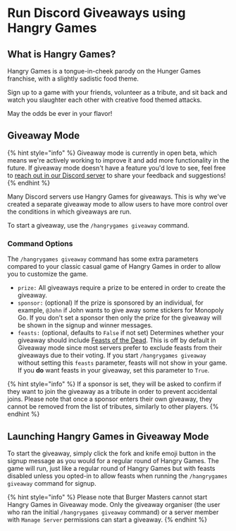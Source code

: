 # Run Discord Giveaways using Hangry Games

## What is Hangry Games?

Hangry Games is a tongue-in-cheek parody on the Hunger Games franchise, with a slightly sadistic food theme.

Sign up to a game with your friends, volunteer as a tribute, and sit back and watch you slaughter each other with creative food themed attacks.

May the odds be ever in your flavor!

## Giveaway Mode

{% hint style="info" %}
Giveaway mode is currently in open beta, which means we're actively working to improve it and add more functionality in the future. If giveaway mode doesn't have a feature you'd love to see, feel free to [reach out in our Discord server](https://pixx.ie/invite?ref=docs_hg_giveaways) to share your feedback and suggestions!
{% endhint %}

Many Discord servers use Hangry Games for giveaways. This is why we've created a separate giveaway mode to allow users to have more control over the conditions in which giveaways are run.

To start a giveaway, use the `/hangrygames giveaway` command.

### Command Options

The `/hangrygames giveaway` command has some extra parameters compared to your classic casual game of Hangry Games in order to allow you to customize the game.

- `prize:` All giveaways require a prize to be entered in order to create the giveaway.
- `sponsor:` (optional) If the prize is sponsored by an individual, for example, `@John` if John wants to give away some stickers for Monopoly Go. If you don't set a sponsor then only the prize for the giveaway will be shown in the signup and winner messages.
- `feasts:` (optional, defaults to `False` if not set) Determines whether your giveaway should include [Feasts of the Dead](./in-game-events.md#feasts-of-the-dead). This is off by default in Giveaway mode since most servers prefer to exclude feasts from their giveaways due to their voting. If you start `/hangrygames giveaway` without setting this `feasts` parameter, feasts will not show in your game. If you **do** want feasts in your giveaway, set this parameter to `True`.

{% hint style="info" %}
If a sponsor is set, they will be asked to confirm if they want to join the giveaway as a tribute in order to prevent accidental joins. Please note that once a sponsor enters their own giveaway, they cannot be removed from the list of tributes, similarly to other players.
{% endhint %}

## Launching Hangry Games in Giveaway Mode

To start the giveaway, simply click the fork and knife emoji button in the signup message as you would for a regular round of Hangry Games. The game will run, just like a regular round of Hangry Games but with feasts disabled unless you opted-in to allow feasts when running the `/hangrygames giveaway` command for signup.

{% hint style="info" %}
Please note that Burger Masters cannot start Hangry Games in Giveaway mode. Only the giveaway organiser (the user who ran the initial `/hangrygames giveaway` command) or a server member with `Manage Server` permissions can start a giveaway.
{% endhint %}
